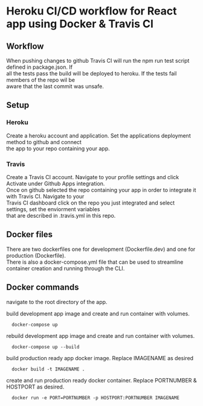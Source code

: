 # Heroku CI/CD workflow for React app using Docker & Travis CI

## Workflow

When pushing changes to github Travis CI will run the npm run test script defined in package.json. If <br />
all the tests pass the build will be deployed to heroku. If the tests fail members of the repo wil be <br />
aware that the last commit was unsafe.

## Setup

### Heroku

Create a heroku account and application. Set the applications deployment method to github and connect <br />
the app to your repo containing your app.

### Travis

Create a Travis CI account. Navigate to your profile settings and click Activate under Github Apps integration. <br />
Once on github selected the repo containing your app in order to integrate it with Travis CI. Navigate to your <br />
Travis CI dashboard click on the repo you just integrated and select settings, set the enviorment variables <br />
that are described in .travis.yml in this repo.

## Docker files

There are two dockerfiles one for development (Dockerfile.dev) and one for production (Dockerfile). <br />
There is also a docker-compose.yml file that can be used to streamline container creation and running through the CLI.

## Docker commands

navigate to the root directory of the app.

build development app image and create and run container with volumes.

```
  docker-compose up
```

rebuild development app image and create and run container with volumes.

```
  docker-compose up --build
```

build production ready app docker image. Replace IMAGENAME as desired

```
  docker build -t IMAGENAME .
```

create and run production ready docker container. Replace PORTNUMBER & HOSTPORT as desired.

```
  docker run -e PORT=PORTNUMBER -p HOSTPORT:PORTNUMBER IMAGENAME
```
